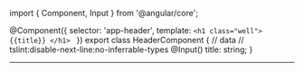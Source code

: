 import { Component, Input } from '@angular/core';


@Component({
    selector: 'app-header',
    template: `<h1 class="well">
                {{title}}
             </h1>
            `
})
export class HeaderComponent {
    // data
    // tslint:disable-next-line:no-inferrable-types
    @Input()
    title: string;
}
<div class="container">
  <app-header [title]="'Tour of Heroes'" ></app-header>
  <hr/>
 <app-hero></app-hero>
</div>
